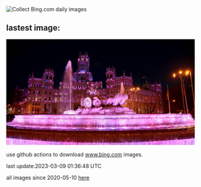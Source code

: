 ![Collect Bing.com daily images](https://github.com/counter2015/bing-daily-images/workflows/Collect%20Bing.com%20daily%20images/badge.svg)
## lastest image:
![](images/IntlWomensDayChange.jpg)

use github actions to download www.bing.com images.

last update:2023-03-09 01:36:48 UTC

all images since 2020-05-10 [here](https://github.com/counter2015/bing-daily-images/tree/master/images) 
